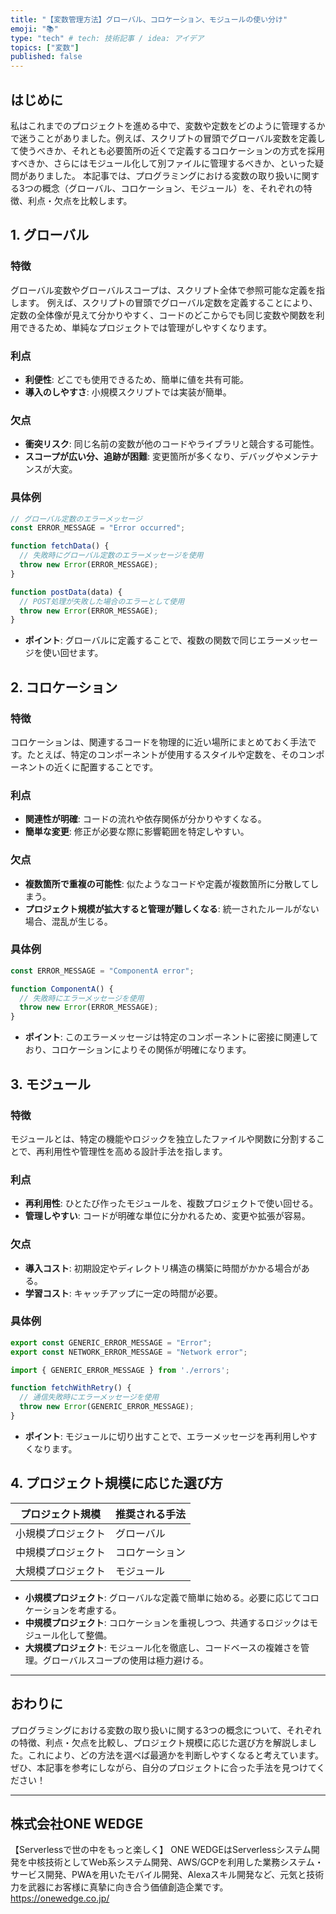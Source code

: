 ```yaml
---
title: "【変数管理方法】グローバル、コロケーション、モジュールの使い分け"
emoji: "📚"
type: "tech" # tech: 技術記事 / idea: アイデア
topics: ["変数"]
published: false
---
```


## はじめに
私はこれまでのプロジェクトを進める中で、変数や定数をどのように管理するかで迷うことがありました。例えば、スクリプトの冒頭でグローバル変数を定義して使うべきか、それとも必要箇所の近くで定義するコロケーションの方式を採用すべきか、さらにはモジュール化して別ファイルに管理するべきか、といった疑問がありました。
本記事では、プログラミングにおける変数の取り扱いに関する3つの概念（グローバル、コロケーション、モジュール）を、それぞれの特徴、利点・欠点を比較します。

## 1. グローバル

### 特徴
グローバル変数やグローバルスコープは、スクリプト全体で参照可能な定義を指します。
例えば、スクリプトの冒頭でグローバル定数を定義することにより、定数の全体像が見えて分かりやすく、コードのどこからでも同じ変数や関数を利用できるため、単純なプロジェクトでは管理がしやすくなります。

### 利点
- **利便性**: どこでも使用できるため、簡単に値を共有可能。
- **導入のしやすさ**: 小規模スクリプトでは実装が簡単。

### 欠点
- **衝突リスク**: 同じ名前の変数が他のコードやライブラリと競合する可能性。
- **スコープが広い分、追跡が困難**: 変更箇所が多くなり、デバッグやメンテナンスが大変。

### 具体例
```javascript
// グローバル定数のエラーメッセージ
const ERROR_MESSAGE = "Error occurred";

function fetchData() {
  // 失敗時にグローバル定数のエラーメッセージを使用
  throw new Error(ERROR_MESSAGE);
}

function postData(data) {
  // POST処理が失敗した場合のエラーとして使用
  throw new Error(ERROR_MESSAGE);
}
```
- **ポイント**: グローバルに定義することで、複数の関数で同じエラーメッセージを使い回せます。

## 2. コロケーション

### 特徴
コロケーションは、関連するコードを物理的に近い場所にまとめておく手法です。たとえば、特定のコンポーネントが使用するスタイルや定数を、そのコンポーネントの近くに配置することです。

### 利点
- **関連性が明確**: コードの流れや依存関係が分かりやすくなる。
- **簡単な変更**: 修正が必要な際に影響範囲を特定しやすい。

### 欠点
- **複数箇所で重複の可能性**: 似たようなコードや定義が複数箇所に分散してしまう。
- **プロジェクト規模が拡大すると管理が難しくなる**: 統一されたルールがない場合、混乱が生じる。

### 具体例
```javascript:ComponentA.js
const ERROR_MESSAGE = "ComponentA error";

function ComponentA() {
  // 失敗時にエラーメッセージを使用
  throw new Error(ERROR_MESSAGE);
}
```
- **ポイント**: このエラーメッセージは特定のコンポーネントに密接に関連しており、コロケーションによりその関係が明確になります。

## 3. モジュール

### 特徴
モジュールとは、特定の機能やロジックを独立したファイルや関数に分割することで、再利用性や管理性を高める設計手法を指します。

### 利点
- **再利用性**: ひとたび作ったモジュールを、複数プロジェクトで使い回せる。
- **管理しやすい**: コードが明確な単位に分かれるため、変更や拡張が容易。

### 欠点
- **導入コスト**: 初期設定やディレクトリ構造の構築に時間がかかる場合がある。
- **学習コスト**: キャッチアップに一定の時間が必要。

### 具体例
```javascript:errors.js
export const GENERIC_ERROR_MESSAGE = "Error";
export const NETWORK_ERROR_MESSAGE = "Network error";
```

```javascript:main.js
import { GENERIC_ERROR_MESSAGE } from './errors';

function fetchWithRetry() {
  // 通信失敗時にエラーメッセージを使用
  throw new Error(GENERIC_ERROR_MESSAGE);
}
```
- **ポイント**: モジュールに切り出すことで、エラーメッセージを再利用しやすくなります。

## 4. プロジェクト規模に応じた選び方

| プロジェクト規模        | 推奨される手法  |
|---------------------------|-----------------|
| 小規模プロジェクト       | グローバル       |
| 中規模プロジェクト       | コロケーション   |
| 大規模プロジェクト       | モジュール       |

- **小規模プロジェクト**: グローバルな定義で簡単に始める。必要に応じてコロケーションを考慮する。
- **中規模プロジェクト**: コロケーションを重視しつつ、共通するロジックはモジュール化して整備。
- **大規模プロジェクト**: モジュール化を徹底し、コードベースの複雑さを管理。グローバルスコープの使用は極力避ける。


--- 

## おわりに

プログラミングにおける変数の取り扱いに関する3つの概念について、それぞれの特徴、利点・欠点を比較し、プロジェクト規模に応じた選び方を解説しました。これにより、どの方法を選べば最適かを判断しやすくなると考えています。
ぜひ、本記事を参考にしながら、自分のプロジェクトに合った手法を見つけてください！

---

## 株式会社ONE WEDGE
【Serverlessで世の中をもっと楽しく】
ONE WEDGEはServerlessシステム開発を中核技術としてWeb系システム開発、AWS/GCPを利用した業務システム・サービス開発、PWAを用いたモバイル開発、Alexaスキル開発など、元気と技術力を武器にお客様に真摯に向き合う価値創造企業です。
https://onewedge.co.jp/